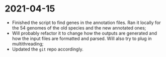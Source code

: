 # 2021-04-15

- Finished the script to find genes in the annotation files. Ran it locally for the 54 genomes of the old species and the new annotated ones;
- Will probably refactor it to change how the outputs are generated and how the input files are formatted and parsed. Will also try to plug in multithreading;
- Updated the `git` repo accordingly.